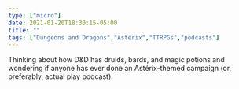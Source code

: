 ```yaml
---
type: ["micro"]
date: 2021-01-20T18:30:15-05:00
title: ""
tags: ["Dungeons and Dragons","Astérix","TTRPGs","podcasts"]
---
```

Thinking about how D&D has druids, bards, and magic potions and wondering if anyone has ever done an Astérix-themed campaign (or, preferably, actual play podcast).
